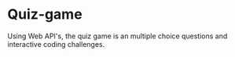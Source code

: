 # Quiz-game
Using Web API's, the quiz game is an multiple choice questions and interactive coding challenges.

